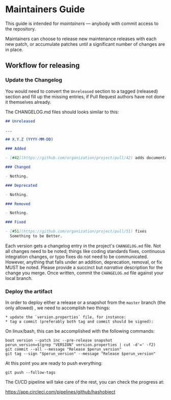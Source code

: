 # Maintainers Guide

This guide is intended for *maintainers* — anybody with commit access to the repository.

Maintainers can choose to release new maintenance releases with each new patch, or accumulate
patches until a significant number of changes are in place.

## Workflow for releasing

### Update the Changelog

You would need to convert the `Unreleased` section to a tagged (released)
section and fill up the missing entries, if Pull Request authors have not done it themselves already.

The CHANGELOG.md files should looks similar to this:

```markdown
## Unreleased

...

## X.Y.Z (YYYY-MM-DD)

### Added

- [#42](https://github.com/organization/project/pull/42) adds documentation!

### Changed

- Nothing.

### Deprecated

- Nothing.

### Removed

- Nothing.

### Fixed

- [#51](https://github.com/organization/project/pull/51) fixes
  Something to be Better.
```

Each version gets a changelog entry in the project's `CHANGELOG.md` file. Not all changes need to be
noted; things like coding standards fixes, continuous integration changes, or typo fixes do not need
to be communicated. However, anything that falls under an addition, deprecation, removal, or fix
MUST be noted. Please provide a succinct but *narrative* description for the change you merge. Once
written, commit the `CHANGELOG.md` file against your local branch.

### Deploy the artifact

In order to deploy either a release or a snapshot from the `master` branch (the
only allowed) , we need to accomplish two things:

    * update the `version.properties` file, for instance:
    * tag a commit (preferably both tag and commit should be signed):

On linux/bash, this can be accomplished with the following commands:

```shell
boot version --patch inc --pre-release snapshot
perun_version=$(grep "VERSION" version.properties | cut -d'=' -f2)
git commit --all --message "Release $perun_version"
git tag --sign "$perun_version" --message "Release $perun_version"
```

At this point you are ready to push everything:

```shell
git push --follow-tags
```

The CI/CD pipeline will take care of the rest, you can check the progress at:

https://app.circleci.com/pipelines/github/hashobject


